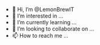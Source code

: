 - 👋 Hi, I’m @LemonBrewIT
- 👀 I’m interested in ...
- 🌱 I’m currently learning ...
- 💞️ I’m looking to collaborate on ...
- 📫 How to reach me ...

<!---
LemonBrewIT/LemonBrewIT is a ✨ special ✨ repository because its `README.md` (this file) appears on your GitHub profile.
You can click the Preview link to take a look at your changes.
--->
